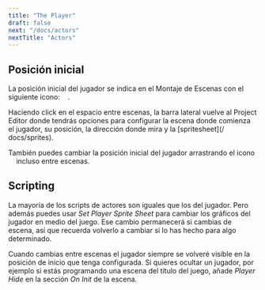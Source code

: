 ```yaml
---
title: "The Player"
draft: false
next: "/docs/actors"
nextTitle: "Actors"
---
```


## Posición inicial

La posición inicial del jugador se indica en el Montaje de Escenas con el siguiente icono: <img src="/img/screenshots/player-start.png" style="height:12px"/>.

Haciendo click en el espacio entre escenas, la barra lateral vuelve al Project Editor donde tendrás opciones para configurar la escena donde comienza el jugador, su posición, la dirección donde mira y la [spritesheet](/ docs/sprites).

También puedes cambiar la posición inicial del jugador arrastrando el icono <img src="/img/screenshots/player-start.png" style="height:12px"/> incluso entre escenas.

## Scripting

La mayoría de los scripts de actores son iguales que los del jugador. Pero además puedes usar _Set Player Sprite Sheet_ para cambiar los gráficos del jugador en medio del juego. Ese cambio permanecerá si cambias de escena, así que recuerda volverlo a cambiar si lo has hecho para algo determinado.

Cuando cambias entre escenas el jugador siempre se volveré visible en la posición de inicio que tenga configurada. Si quieres ocultar un jugador, por ejemplo si estás programando una escena del título del juego, añade _Player Hide_ en la sección _On Init_ de la escena.